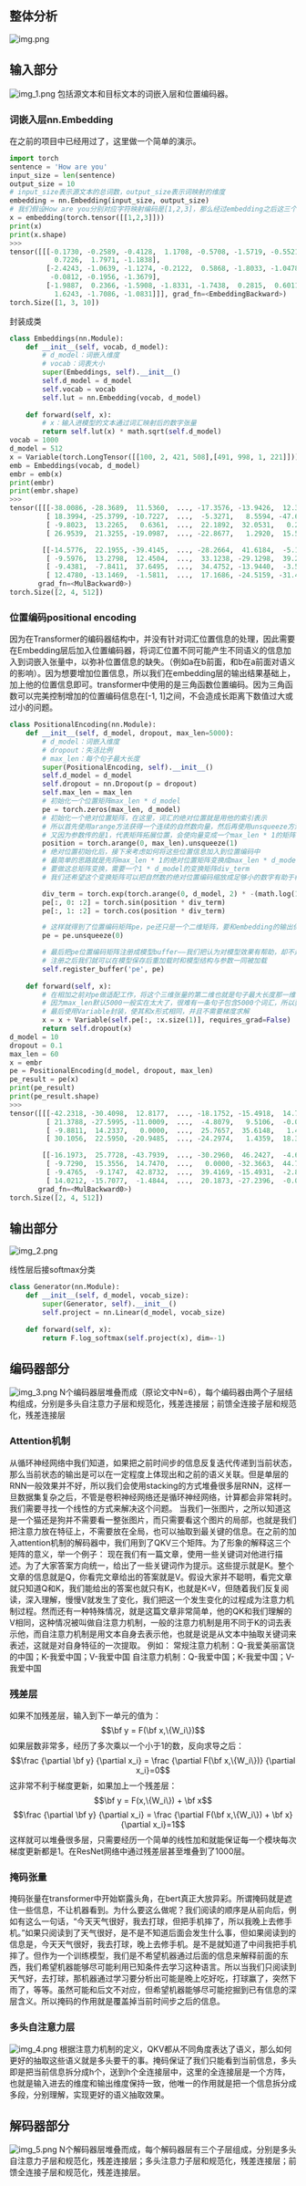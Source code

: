 ## 整体分析
![img.png](img.png)
## 输入部分
![img_1.png](img_1.png)
包括源文本和目标文本的词嵌入层和位置编码器。
### 词嵌入层nn.Embedding
在之前的项目中已经用过了，这里做一个简单的演示。
```python
import torch
sentence = 'How are you'
input_size = len(sentence)
output_size = 10
# input_size表示源文本的总词数，output_size表示词映射的维度
embedding = nn.Embedding(input_size, output_size)
# 我们假设How are you分别对应字符映射编码是[1,2,3]，那么经过embedding之后这三个字符都会被映射成[1,1,10]的shape
x = embedding(torch.tensor([[1,2,3]]))
print(x)
print(x.shape)
>>>
tensor([[[-0.1730, -0.2589, -0.4128,  1.1708, -0.5708, -1.5719, -0.5521,
           0.7226,  1.7971, -1.1838],
         [-2.4243, -1.0639, -1.1274, -0.2122,  0.5868, -1.8033, -1.0478,
          -0.0812, -0.1956, -1.3679],
         [-1.9887,  0.2366, -1.5908, -1.8331, -1.7438,  0.2815,  0.6011,
           1.6243, -1.7086, -1.0831]]], grad_fn=<EmbeddingBackward>)
torch.Size([1, 3, 10])
```
封装成类

```python
class Embeddings(nn.Module):
    def __init__(self, vocab, d_model):
        # d_model：词嵌入维度
        # vocab：词表大小
        super(Embeddings, self).__init__()
        self.d_model = d_model
        self.vocab = vocab
        self.lut = nn.Embedding(vocab, d_model)
        
    def forward(self, x):
        # x：输入进模型的文本通过词汇映射后的数字张量
        return self.lut(x) * math.sqrt(self.d_model)
vocab = 1000
d_model = 512
x = Variable(torch.LongTensor([[100, 2, 421, 508],[491, 998, 1, 221]]))
emb = Embeddings(vocab, d_model)
embr = emb(x)
print(embr)
print(embr.shape)
>>>
tensor([[[-38.0086, -28.3689,  11.5360,  ..., -17.3576, -13.9426,  12.3066],
         [ 18.3994, -25.3799, -10.7227,  ...,  -5.3271,   8.5594, -47.6293],
         [ -9.8023,  13.2265,   0.6361,  ...,  22.1892,  32.0531,   0.2602],
         [ 26.9539,  21.3255, -19.0987,  ..., -22.8677,   1.2920,  15.5454]],

        [[-14.5776,  22.1955, -39.4145,  ..., -28.2664,  41.6184,  -5.1912],
         [ -9.5976,  13.2798,  12.4504,  ...,  33.1238, -29.1298,  39.2560],
         [ -9.4381,  -7.8411,  37.6495,  ...,  34.4752, -13.9440,  -3.5493],
         [ 12.4780, -13.1469,  -1.5811,  ...,  17.1686, -24.5159, -31.4329]]],
       grad_fn=<MulBackward0>)
torch.Size([2, 4, 512])
```
### 位置编码positional encoding
因为在Transformer的编码器结构中，并没有针对词汇位置信息的处理，因此需要在Embedding层后加入位置编码器，将词汇位置不同可能产生不同语义的信息加入到词嵌入张量中，以弥补位置信息的缺失。（例如a在b前面，和b在a前面对语义的影响）。因为想要增加位置信息，所以我们在embedding层的输出结果基础上，加上他的位置信息即可。transformer中使用的是三角函数位置编码。因为三角函数可以完美控制增加的位置编码信息在[-1, 1]之间，不会造成长距离下数值过大或过小的问题。

```python
class PositionalEncoding(nn.Module):
    def __init__(self, d_model, dropout, max_len=5000):
        # d_model：词嵌入维度
        # dropout：失活比例
        # max_len：每个句子最大长度
        super(PositionalEncoding, self).__init__()
        self.d_model = d_model
        self.dropout = nn.Dropout(p = dropout)
        self.max_len = max_len
        # 初始化一个位置矩阵max_len * d_model
        pe = torch.zeros(max_len, d_model)
        # 初始化一个绝对位置矩阵，在这里，词汇的绝对位置就是用他的索引表示
        # 所以首先使用arange方法获得一个连续的自然数向量，然后再使用unsqueeze方法扩展维度
        # 又因为参数传的是1，代表矩阵拓展位置，会使向量变成一个max_len * 1的矩阵
        position = torch.arange(0, max_len).unsqueeze(1)
        # 绝对位置初始化后，接下来考虑如何将这些位置信息加入到位置编码中
        # 最简单的思路就是先将max_len * 1的绝对位置矩阵变换成max_len * d_model形状，然后覆盖初始矩阵
        # 要做这总矩阵变换，需要一个1 * d_model的变换矩阵div_term
        # 我们还希望这个变换矩阵可以把自然数的绝对位置编码缩放成足够小的数字有助于梯度下降过程中更快的收敛

        div_term = torch.exp(torch.arange(0, d_model, 2) * -(math.log(10000.0) / d_model))
        pe[:, 0: :2] = torch.sin(position * div_term)
        pe[:, 1: :2] = torch.cos(position * div_term)

        # 这样就得到了位置编码矩阵pe，pe还只是一个二维矩阵，要和embedding的输出保持一直，需要拓展一个位置
        pe = pe.unsqueeze(0)

        # 最后把pe位置编码矩阵注册成模型buffer——我们把认为对模型效果有帮助，却不是模型结构中超参数或者参数，不需要随着优化步骤进行更新增益的对象
        # 注册之后我们就可以在模型保存后重加载时和模型结构与参数一同被加载
        self.register_buffer('pe', pe)
    
    def forward(self, x):
        # 在相加之前对pe做适配工作，将这个三维张量的第二维也就是句子最大长度那一维切开
        # 因为max_len默认5000一般实在太大了，很难有一条句子包含5000个词汇，所以要进行切片
        # 最后使用Variable封装，使其和x形式相同，并且不需要梯度求解
        x = x + Variable(self.pe[:, :x.size(1)], requires_grad=False)
        return self.dropout(x)
d_model = 10
dropout = 0.1
max_len = 60
x = embr
pe = PositionalEncoding(d_model, dropout, max_len)
pe_result = pe(x)
print(pe_result)
print(pe_result.shape)
>>>
tensor([[[-42.2318, -30.4098,  12.8177,  ..., -18.1752, -15.4918,  14.7851],
         [ 21.3788, -27.5995, -11.0009,  ...,  -4.8079,   9.5106,  -0.0000],
         [ -9.8811,  14.2337,   0.0000,  ...,  25.7657,  35.6148,   1.4002],
         [ 30.1056,  22.5950, -20.9485,  ..., -24.2974,   1.4359,  18.3838]],

        [[-16.1973,  25.7728, -43.7939,  ..., -30.2960,  46.2427,  -4.6569],
         [ -9.7290,  15.3556,  14.7470,  ...,   0.0000, -32.3663,  44.7289],
         [ -9.4765,  -9.1747,  42.8732,  ...,  39.4169, -15.4931,  -2.8326],
         [ 14.0212, -15.7077,  -1.4844,  ...,  20.1873, -27.2396,  -0.0000]]],
       grad_fn=<MulBackward0>)
torch.Size([2, 4, 512])
```
## 输出部分
![img_2.png](img_2.png)

线性层后接softmax分类

```python
class Generator(nn.Module):
    def __init__(self, d_model, vocab_size):
        super(Generator, self).__init__()
        self.project = nn.Linear(d_model, vocab_size)
        
    def forward(self, x):
        return F.log_softmax(self.project(x), dim=-1)
```

## 编码器部分
![img_3.png](img_3.png)
N个编码器层堆叠而成（原论文中N=6），每个编码器由两个子层结构组成，分别是多头自注意力子层和规范化，残差连接层；前馈全连接子层和规范化，残差连接层

### Attention机制
从循环神经网络中我们知道，如果把之前时间步的信息反复迭代传递到当前状态，那么当前状态的输出是可以在一定程度上体现出和之前的语义关联。但是单层的RNN一般效果并不好，所以我们会使用stacking的方式堆叠很多层RNN，这样一旦数据集复杂之后，不管是卷积神经网络还是循环神经网络，计算都会非常耗时。我们需要寻找一个线性的方式来解决这个问题。
当我们一张图片，之所以知道这是一个猫还是狗并不需要看一整张图片，而只需要看这个图片的局部，也就是我们把注意力放在特征上，不需要放在全局，也可以抽取到最关键的信息。在之前的加入attention机制的解码器中，我们用到了QKV三个矩阵。为了形象的解释这三个矩阵的意义，举一个例子：
现在我们有一篇文章，使用一些关键词对他进行描述。为了大家答案方向统一，给出了一些关键词作为提示。这些提示就是K。整个文章的信息就是Q，你看完文章给出的答案就是V。假设大家并不聪明，看完文章就只知道Q和K，我们能给出的答案也就只有K，也就是K=V，但随着我们反复阅读，深入理解，慢慢V就发生了变化，我们把这一个发生变化的过程成为注意力机制过程。然而还有一种特殊情况，就是这篇文章非常简单，他的QK和我们理解的V相同，这种情况被叫做自注意力机制，一般的注意力机制是用不同于K的词去表示他，而自注意力机制是用文本自身去表示他，也就是说是从文本中抽取关键词来表述，这就是对自身特征的一次提取。
例如：
常规注意力机制：Q-我爱美丽富饶的中国；K-我爱中国；V-我爱中国
自注意力机制：Q-我爱中国；K-我爱中国；V-我爱中国
### 残差层
如果不加残差层，输入到下一单元的值为：
$$\bf y = F(\bf x,\{W_i\})$$
如果层数非常多，经历了多次乘以一个小于1的数，反向求导之后：
$$\frac {\partial \bf y} {\partial x_i} =  \frac {\partial F(\bf x,\{W_i\})} {\partial x_i}=0$$
这非常不利于梯度更新，如果加上一个残差层：
$$\bf y = F(x,\{W_i\}) + \bf x$$
$$\frac {\partial \bf y} {\partial x_i} =  \frac {\partial F(\bf x,\{W_i\}) + \bf x} {\partial x_i}=1$$
这样就可以堆叠很多层，只需要经历一个简单的线性加和就能保证每一个模块每次梯度更新都是1。在ResNet网络中通过残差层甚至堆叠到了1000层。
### 掩码张量
掩码张量在transformer中开始崭露头角，在bert真正大放异彩。所谓掩码就是遮住一些信息，不让机器看到。为什么要这么做呢？我们阅读的顺序是从前向后，例如有这么一句话，“今天天气很好，我去打球，但把手机摔了，所以我晚上去修手机。”如果只阅读到了天气很好，是不是不知道后面会发生什么事，但如果阅读到的信息是，今天天气很好，我去打球，晚上去修手机。是不是就知道了中间我把手机摔了。但作为一个训练模型，我们是不希望机器通过后面的信息来解释前面的东西，我们希望机器能够尽可能利用已知条件去学习这种语言。所以当我们只阅读到天气好，去打球，那机器通过学习要分析出可能是晚上吃好吃，打球赢了，突然下雨了，等等。虽然可能和后文不对应，但希望机器能够尽可能挖掘到已有信息的深层含义。所以掩码的作用就是覆盖掉当前时间步之后的信息。
### 多头自注意力层
![img_4.png](img_4.png)
根据注意力机制的定义，QKV都从不同角度表达了语义，那么如何更好的抽取这些语义就是多头要干的事。掩码保证了我们只能看到当前信息，多头即是把当前信息拆分成h个，送到h个全连接层中，这里的全连接层是一个方阵，也就是输入进去的维度和输出维度保持一致，他唯一的作用就是把一个信息拆分成多段，分别理解，实现更好的语义抽取效果。
## 解码器部分
![img_5.png](img_5.png)
N个解码器层堆叠而成，每个解码器层有三个子层组成，分别是多头自注意力子层和规范化，残差连接层；多头注意力子层和规范化，残差连接层；前馈全连接子层和规范化，残差连接层。